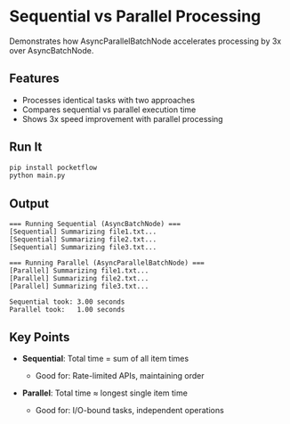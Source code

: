 # Sequential vs Parallel Processing

Demonstrates how AsyncParallelBatchNode accelerates processing by 3x over AsyncBatchNode.

## Features

- Processes identical tasks with two approaches
- Compares sequential vs parallel execution time
- Shows 3x speed improvement with parallel processing

## Run It

```bash
pip install pocketflow
python main.py
```

## Output

```
=== Running Sequential (AsyncBatchNode) ===
[Sequential] Summarizing file1.txt...
[Sequential] Summarizing file2.txt...
[Sequential] Summarizing file3.txt...

=== Running Parallel (AsyncParallelBatchNode) ===
[Parallel] Summarizing file1.txt...
[Parallel] Summarizing file2.txt...
[Parallel] Summarizing file3.txt...

Sequential took: 3.00 seconds
Parallel took:   1.00 seconds
```

## Key Points

- **Sequential**: Total time = sum of all item times
  - Good for: Rate-limited APIs, maintaining order

- **Parallel**: Total time ≈ longest single item time
  - Good for: I/O-bound tasks, independent operations 